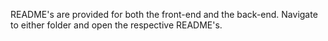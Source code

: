 README's are provided for both the front-end and the back-end. Navigate to either folder and open the respective README's.
